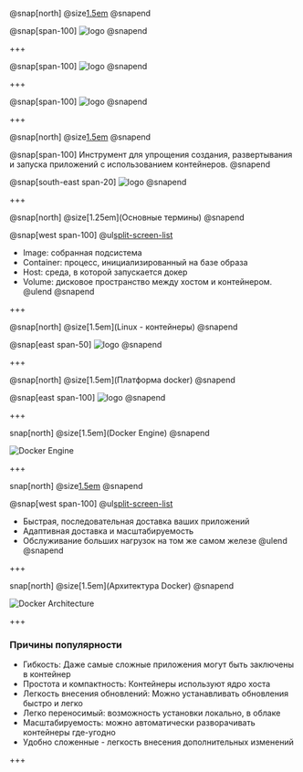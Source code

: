 @snap[north]
@size[1.5em](Docker)
@snapend

@snap[span-100]
![logo](images/Intro-to-Docker.png)
@snapend

+++

@snap[span-100]
![logo](images/ship.jpg)
@snapend

+++

@snap[span-100]
![logo](images/ship2.jpg)
@snapend

+++

@snap[north]
@size[1.5em](Docker)
@snapend

@snap[span-100]
Инструмент для упрощения создания, развертывания и запуска приложений с использованием контейнеров.
@snapend

@snap[south-east span-20]
![logo](images/docker-whales.png)
@snapend

+++

@snap[north]
@size[1.25em](Основные термины)
@snapend


@snap[west span-100]
@ul[split-screen-list](false)
  - Image: собранная подсистема
  - Container: процесс, инициализированный на базе образа
  - Host: среда, в которой запускается докер
  - Volume: дисковое пространство между хостом и контейнером.
@ulend
@snapend

+++

@snap[north]
@size[1.5em](Linux - контейнеры)
@snapend

@snap[east span-50]
![logo](images/containers.png)
@snapend

+++

@snap[north]
@size[1.5em](Платформа docker)
@snapend

@snap[east span-100]
![logo](images/container.jpg)
@snapend

+++

snap[north]
@size[1.5em](Docker Engine)
@snapend

![Docker Engine](images/engine.png)

+++

snap[north]
@size[1.5em](Применение)
@snapend

@snap[west span-100]
@ul[split-screen-list](false)
  - Быстрая, последовательная доставка ваших приложений
  - Адаптивная доставка и масштабируемость
  - Обслуживание больших нагрузок на том же самом железе
@ulend
@snapend

+++

snap[north]
@size[1.5em](Архитектура Docker)
@snapend

![Docker Architecture](images/architecture.png)

+++

### Причины популярности

- Гибкость: Даже самые сложные приложения могут быть заключены в контейнер
- Простота и компактность: Контейнеры используют ядро хоста
- Легкость внесения обновлений: Можно устанавливать обновления быстро и легко
- Легко переносимый: возможность установки локально, в облаке
- Масштабируемость: можно автоматически разворачивать контейнеры где-угодно 
- Удобно сложенные - легкость внесения дополнительных изменений





+++
